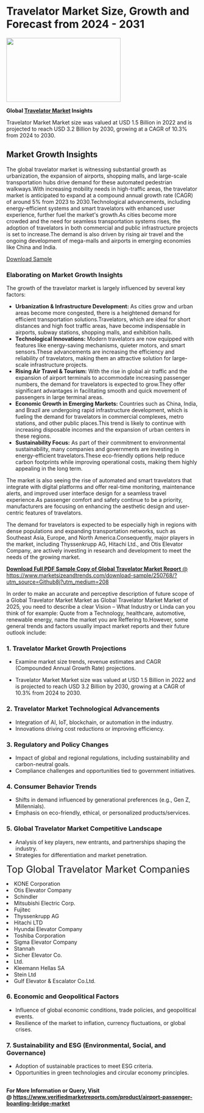 <H1>Travelator Market Size, Growth and Forecast from 2024 - 2031</H1><img class="aligncenter size-medium wp-image-584254" src="https://thirdeyenews.in/wp-content/uploads/2024/09/Global-Market-Research-300x168.jpeg" alt="" width="300" height="168" /><p><strong>Global&nbsp;<a href="https://www.marketsizeandtrends.com/download-sample/250768/?utm_source=Github8j?utm_medium=208">Travelator Market</a> Insights</strong></p><p>Travelator Market Market size was valued at USD 1.5 Billion in 2022 and is projected to reach USD 3.2 Billion by 2030, growing at a CAGR of 10.3% from 2024 to 2030.</p><p><h2>Market Growth Insights</h2> <p>The global travelator market is witnessing substantial growth as urbanization, the expansion of airports, shopping malls, and large-scale transportation hubs drive demand for these automated pedestrian walkways.With increasing mobility needs in high-traffic areas, the travelator market is anticipated to expand at a compound annual growth rate (CAGR) of around 5% from 2023 to 2030.Technological advancements, including energy-efficient systems and smart travelators with enhanced user experience, further fuel the market's growth.As cities become more crowded and the need for seamless transportation systems rises, the adoption of travelators in both commercial and public infrastructure projects is set to increase.The demand is also driven by rising air travel and the ongoing development of mega-malls and airports in emerging economies like China and India.</p> <p><a href="#">Download Sample</a></p> <h3>Elaborating on Market Growth Insights</h3> <p>The growth of the travelator market is largely influenced by several key factors:</p> <ul> <li><strong>Urbanization & Infrastructure Development:</strong> As cities grow and urban areas become more congested, there is a heightened demand for efficient transportation solutions.Travelators, which are ideal for short distances and high foot traffic areas, have become indispensable in airports, subway stations, shopping malls, and exhibition halls.</li> <li><strong>Technological Innovations:</strong> Modern travelators are now equipped with features like energy-saving mechanisms, quieter motors, and smart sensors.These advancements are increasing the efficiency and reliability of travelators, making them an attractive solution for large-scale infrastructure projects.</li> <li><strong>Rising Air Travel & Tourism:</strong> With the rise in global air traffic and the expansion of airport terminals to accommodate increasing passenger numbers, the demand for travelators is expected to grow.They offer significant advantages in facilitating smooth and quick movement of passengers in large terminal areas.</li> <li><strong>Economic Growth in Emerging Markets:</strong> Countries such as China, India, and Brazil are undergoing rapid infrastructure development, which is fueling the demand for travelators in commercial complexes, metro stations, and other public places.This trend is likely to continue with increasing disposable incomes and the expansion of urban centers in these regions.</li> <li><strong>Sustainability Focus:</strong> As part of their commitment to environmental sustainability, many companies and governments are investing in energy-efficient travelators.These eco-friendly options help reduce carbon footprints while improving operational costs, making them highly appealing in the long term.</li> </ul> <p>The market is also seeing the rise of automated and smart travelators that integrate with digital platforms and offer real-time monitoring, maintenance alerts, and improved user interface design for a seamless travel experience.As passenger comfort and safety continue to be a priority, manufacturers are focusing on enhancing the aesthetic design and user-centric features of travelators.</p> <p>The demand for travelators is expected to be especially high in regions with dense populations and expanding transportation networks, such as Southeast Asia, Europe, and North America.Consequently, major players in the market, including Thyssenkrupp AG, Hitachi Ltd., and Otis Elevator Company, are actively investing in research and development to meet the needs of the growing market.</p> <p><a href="#"></p><p><span class=""><strong>Download Full PDF Sample Copy of Global Travelator Market Report</strong> @ <a href="https://www.marketsizeandtrends.com/download-sample/250768/?utm_source=Github8j?utm_medium=208" target="_blank">https://www.marketsizeandtrends.com/download-sample/250768/?utm_source=Github8j?utm_medium=208</a></span></p><p>In order to make an accurate and perceptive description of future scope of a Global&nbsp;Travelator Market Market as Global&nbsp;Travelator Market Market of 2025, you need to describe a clear Vision &ndash; What Industry or Linda can you think of for example: Quote from a Technology, healthcare, automotive, renewable energy, name the market you are Reffering to.However, some general trends and factors usually impact market reports and their future outlook include:</p><h3>1.&nbsp;<strong>Travelator Market Growth Projections</strong></h3><ul><li>Examine market size trends, revenue estimates and CAGR (Compounded Annual Growth Rate) projections.</li><li><p>Travelator Market Market size was valued at USD 1.5 Billion in 2022 and is projected to reach USD 3.2 Billion by 2030, growing at a CAGR of 10.3% from 2024 to 2030.</p></li></ul><h3>2.&nbsp;<strong>Travelator Market Technological Advancements</strong></h3><ul><li>Integration of AI, IoT, blockchain, or automation in the industry.</li><li>Innovations driving cost reductions or improving efficiency.</li></ul><h3>3.&nbsp;<strong>Regulatory and Policy Changes</strong></h3><ul><li>Impact of global and regional regulations, including sustainability and carbon-neutral goals.</li><li>Compliance challenges and opportunities tied to government initiatives.</li></ul><h3>4.&nbsp;<strong>Consumer Behavior Trends</strong></h3><ul><li>Shifts in demand influenced by generational preferences (e.g., Gen Z, Millennials).</li><li>Emphasis on eco-friendly, ethical, or personalized products/services.</li></ul><h3>5.&nbsp;<strong>Global Travelator Market Competitive Landscape</strong></h3><ul><li>Analysis of key players, new entrants, and partnerships shaping the industry.</li><li>Strategies for differentiation and market penetration.</li></ul><p data-pm-slice="1 1 []"><span style="color: inherit; font-family: inherit; font-size: 25px;">Top Global Travelator Market Companies</span></p><div class="" data-test-id=""><p><li>KONE Corporation</li><li> Otis Elevator Company</li><li> Schindler</li><li> Mitsubishi Electric Corp.</li><li> Fujitec</li><li> Thyssenkrupp AG</li><li> Hitachi LTD</li><li> Hyundai Elevator Company</li><li> Toshiba Corporation</li><li> Sigma Elevator Company</li><li> Stannah</li><li> Sicher Elevator Co.</li><li> Ltd.</li><li> Kleemann Hellas SA</li><li> Stein Ltd</li><li> Gulf Elevator & Escalator Co.Ltd.</li></p></div><h3>6.&nbsp;<strong>Economic and Geopolitical Factors</strong></h3><ul><li>Influence of global economic conditions, trade policies, and geopolitical events.</li><li>Resilience of the market to inflation, currency fluctuations, or global crises.</li></ul><h3>7.&nbsp;<strong>Sustainability and ESG (Environmental, Social, and Governance)</strong></h3><ul><li>Adoption of sustainable practices to meet ESG criteria.</li><li>Opportunities in green technologies and circular economy principles.</li></ul><h2><strong style="font-size: 14px;">For More Information or Query, Visit @&nbsp;</strong><a style="background-color: #ffffff; font-size: 14px;" href="https://www.marketsizeandtrends.com/report/travelator-market/" target="_blank">https://www.verifiedmarketreports.com/product/airport-passenger-boarding-bridge-market</a></h2>